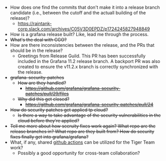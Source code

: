 - How does one find the commits that don't make it into a release branch candidate (i.e., between the cutoff and the actuall building of the release)?
  - https://raintank-corp.slack.com/archives/C05V3D0EPDZ/p1724245827948849
- How is a grafana release built? Like, lead me through the process.
- ~~What's the deal with CGO?~~
- How are there inconsistencies between the release, and the PRs that should be in the release?
  - Greetings from Release Guild. This PR has been successfully included in the Grafana 11.2 release branch. A backport PR was also created to ensure the v11.2.x branch is correctly synchronized with the release.
- ~~grafana-security-patches~~
  - ~~How are they handled?~~
    - ~~https://github.com/grafana/grafana-security-patches/pull/29/files~~
  - ~~Why did this get closed?~~
    - ~~https://github.com/grafana/grafana-security-patches/pull/24~~
- ~~How do security patches get applied tp cloud?~~
  - ~~Is there a way to take advantage of the security vulnerabilities in the cloud before they're applied?~~
- ~~Tell me more about how secruity fixes work again? What repo are the release branches in? What repo are they built from? How do security fixes finally get into grafana/grafana?~~
- What, if any, shared [github actions](https://github.com/grafana/shared-workflows) can be utilized for the Tiger Team work?
  - Possibly a good opportunity for cross-team collaboration?